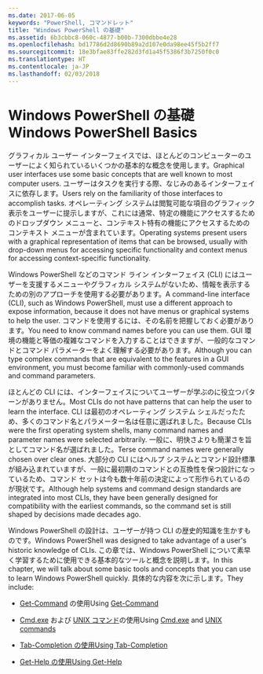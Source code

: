 ```yaml
---
ms.date: 2017-06-05
keywords: "PowerShell, コマンドレット"
title: "Windows PowerShell の基礎"
ms.assetid: 6b3cbbc8-060c-4877-b00b-7300dbbe4e28
ms.openlocfilehash: bd17786d2d8690b89a2d107e0da98ee45f5b2ff7
ms.sourcegitcommit: 18e3bfae83ffe282d3fd1a45f5386f3b7250f0c0
ms.translationtype: HT
ms.contentlocale: ja-JP
ms.lasthandoff: 02/03/2018
---
```

# <a name="windows-powershell-basics"></a><span data-ttu-id="fcb8b-103">Windows PowerShell の基礎</span><span class="sxs-lookup"><span data-stu-id="fcb8b-103">Windows PowerShell Basics</span></span>
<span data-ttu-id="fcb8b-104">グラフィカル ユーザー インターフェイスでは、ほとんどのコンピューターのユーザーによく知られているいくつかの基本的な概念を使用します。</span><span class="sxs-lookup"><span data-stu-id="fcb8b-104">Graphical user interfaces use some basic concepts that are well known to most computer users.</span></span> <span data-ttu-id="fcb8b-105">ユーザーはタスクを実行する際、なじみのあるインターフェイスに依存します。</span><span class="sxs-lookup"><span data-stu-id="fcb8b-105">Users rely on the familiarity of those interfaces to accomplish tasks.</span></span> <span data-ttu-id="fcb8b-106">オペレーティング システムは閲覧可能な項目のグラフィック表示をユーザーに提示しますが、これには通常、特定の機能にアクセスするためのドロップダウン メニューと、コンテキスト特有の機能にアクセスするためのコンテキスト メニューが含まれています。</span><span class="sxs-lookup"><span data-stu-id="fcb8b-106">Operating systems present users with a graphical representation of items that can be browsed, usually with drop-down menus for accessing specific functionality and context menus for accessing context-specific functionality.</span></span>

<span data-ttu-id="fcb8b-107">Windows PowerShell などのコマンド ライン インターフェイス (CLI) にはユーザーを支援するメニューやグラフィカル システムがないため、情報を表示するための別のアプローチを使用する必要があります。</span><span class="sxs-lookup"><span data-stu-id="fcb8b-107">A command-line interface (CLI), such as Windows PowerShell, must use a different approach to expose information, because it does not have menus or graphical systems to help the user.</span></span> <span data-ttu-id="fcb8b-108">コマンドを使用するには、その名前を把握しておく必要があります。</span><span class="sxs-lookup"><span data-stu-id="fcb8b-108">You need to know command names before you can use them.</span></span> <span data-ttu-id="fcb8b-109">GUI 環境の機能と等価の複雑なコマンドを入力することはできますが、一般的なコマンドとコマンド パラメーターをよく理解する必要があります。</span><span class="sxs-lookup"><span data-stu-id="fcb8b-109">Although you can type complex commands that are equivalent to the features in a GUI environment, you must become familiar with commonly-used commands and command parameters.</span></span>

<span data-ttu-id="fcb8b-110">ほとんどの CLI には、インターフェイスについてユーザーが学ぶのに役立つパターンがありません。</span><span class="sxs-lookup"><span data-stu-id="fcb8b-110">Most CLIs do not have patterns that can help the user to learn the interface.</span></span> <span data-ttu-id="fcb8b-111">CLI は最初のオペレーティング システム シェルだったため、多くのコマンド名とパラメーター名は任意に選ばれました。</span><span class="sxs-lookup"><span data-stu-id="fcb8b-111">Because CLIs were the first operating system shells, many command names and parameter names were selected arbitrarily.</span></span> <span data-ttu-id="fcb8b-112">一般に、明快さよりも簡潔さを旨としてコマンド名が選ばれました。</span><span class="sxs-lookup"><span data-stu-id="fcb8b-112">Terse command names were generally chosen over clear ones.</span></span> <span data-ttu-id="fcb8b-113">大部分の CLI にはヘルプ システムとコマンド設計標準が組み込まれていますが、一般に最初期のコマンドとの互換性を保つ設計になっているため、コマンド セットは今も数十年前の決定によって形作られているのが現状です。</span><span class="sxs-lookup"><span data-stu-id="fcb8b-113">Although help systems and command design standards are integrated into most CLIs, they have been generally designed for compatibility with the earliest commands, so the command set is still shaped by decisions made decades ago.</span></span>

<span data-ttu-id="fcb8b-114">Windows PowerShell の設計は、ユーザーが持つ CLI の歴史的知識を生かすものです。</span><span class="sxs-lookup"><span data-stu-id="fcb8b-114">Windows PowerShell was designed to take advantage of a user's historic knowledge of CLIs.</span></span> <span data-ttu-id="fcb8b-115">この章では、Windows PowerShell について素早く学習するために使用できる基本的なツールと概念を説明します。</span><span class="sxs-lookup"><span data-stu-id="fcb8b-115">In this chapter, we will talk about some basic tools and concepts that you can use to learn Windows PowerShell quickly.</span></span> <span data-ttu-id="fcb8b-116">具体的な内容を次に示します。</span><span class="sxs-lookup"><span data-stu-id="fcb8b-116">They include:</span></span>

- <span data-ttu-id="fcb8b-117">[Get-Command](/powershell/module/Microsoft.PowerShell.Core/get-command) の使用</span><span class="sxs-lookup"><span data-stu-id="fcb8b-117">Using [Get-Command](/powershell/module/Microsoft.PowerShell.Core/get-command)</span></span>

- <span data-ttu-id="fcb8b-118">[Cmd.exe](/windows-server/administration/windows-commands/cmd) および [UNIX コマンド](/windows/wsl/reference)の使用</span><span class="sxs-lookup"><span data-stu-id="fcb8b-118">Using [Cmd.exe](/windows-server/administration/windows-commands/cmd) and [UNIX commands](/windows/wsl/reference)</span></span>

- [<span data-ttu-id="fcb8b-119">Tab-Completion の使用</span><span class="sxs-lookup"><span data-stu-id="fcb8b-119">Using Tab-Completion</span></span>](../../core-powershell/console/using-tab-expansion.md)

- [<span data-ttu-id="fcb8b-120">Get-Help の使用</span><span class="sxs-lookup"><span data-stu-id="fcb8b-120">Using Get-Help</span></span>](./getting-detailed-help-information.md)
